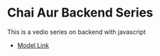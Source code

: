 # Chai Aur Backend Series

This is a vedio series on backend with javascript

- [Model Link](https://app.eraser.io/workspace/YtPqZ1VogxGy1jzIDkzj?origin=share)
